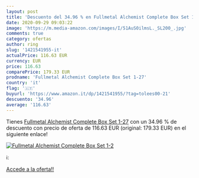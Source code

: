```yaml
---
layout: post
title: 'Descuento del 34.96 % en Fullmetal Alchemist Complete Box Set 1-2'
date: 2020-09-29 09:03:22
image: 'https://m.media-amazon.com/images/I/51AuS0ilmsL._SL200_.jpg'
comments: true
category: ofertas
author: ring
slug: '1421541955-it'
actualPrice: 116.63 EUR
currency: EUR
price: 116.63
comparePrice: 179.33 EUR
prodname: 'Fullmetal Alchemist Complete Box Set 1-27'
country: 'it'
flag: '🇮🇹'
buyurl: 'https://www.amazon.it/dp/1421541955/?tag=tolees00-21'
descuento: '34.96'
average: '116.63'
---
```


Tienes [Fullmetal Alchemist Complete Box Set 1-27](https://www.amazon.it/dp/1421541955/?tag=tolees00-21) con un 34.96 % de descuento con precio de oferta de 116.63 EUR (original: 179.33 EUR) en el siguiente enlace!

[![Fullmetal Alchemist Complete Box Set 1-2](https://m.media-amazon.com/images/I/51AuS0ilmsL._SL200_.jpg)](https://www.amazon.it/dp/1421541955/?tag=tolees00-21)

ℹ️:


[Accede a la oferta!!](https://www.amazon.it/dp/1421541955/?tag=tolees00-21)

